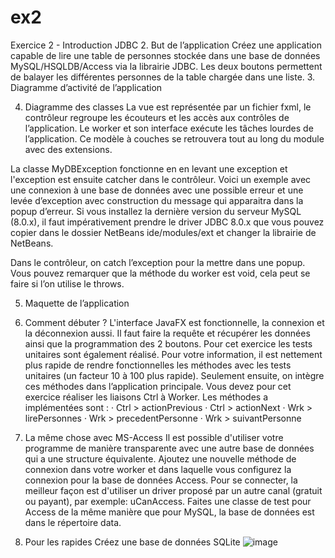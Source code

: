 # ex2
Exercice 2 - Introduction JDBC
2. But de l’application
Créez une application capable de lire une table de personnes stockée dans une base de données MySQL/HSQLDB/Access via la librairie JDBC. Les deux boutons permettent de balayer les différentes personnes de la table chargée dans une liste.
3. Diagramme d’activité de l’application

4. Diagramme des classes
La vue est représentée par un fichier fxml, le contrôleur regroupe les écouteurs et les accès aux contrôles de l’application. Le worker et son interface exécute les tâches lourdes de l’application. Ce modèle à couches se retrouvera tout au long du module avec des extensions.  


La classe MyDBException fonctionne en en levant une exception et l'exception est ensuite catcher dans le contrôleur. 
Voici un exemple avec une connexion à une base de données avec une possible erreur et une levée d’exception avec construction du message qui apparaitra dans la popup d’erreur. 
Si vous installez la dernière version du serveur MySQL (8.0.x), il faut impérativement prendre le driver JDBC 8.0.x que vous pouvez copier dans le dossier NetBeans ide/modules/ext et changer la librairie de NetBeans.


Dans le contrôleur, on catch l’exception pour la mettre dans une popup. Vous pouvez remarquer que la méthode du worker est void, cela peut se faire si l’on utilise le throws.

 
5. Maquette de l’application

      


6. Comment débuter ?
L'interface JavaFX est fonctionnelle, la connexion et la déconnexion aussi. Il faut faire la requête et récupérer les données ainsi que la programmation des 2 boutons.
Pour cet exercice les tests unitaires sont également réalisé. Pour votre information, il est nettement plus rapide de rendre fonctionnelles les méthodes avec les tests unitaires (un facteur 10 à 100 plus rapide). Seulement ensuite, on intègre ces méthodes dans l’application principale.
Vous devez pour cet exercice réaliser les liaisons Ctrl à Worker.
Les méthodes a implémentées sont :
	· Ctrl > actionPrevious
	· Ctrl > actionNext
	· Wrk > lirePersonnes
	· Wrk > precedentPersonne
	· Wrk > suivantPersonne
7. La même chose avec MS-Access
Il est possible d'utiliser votre programme de manière transparente avec une autre base de données qui a une structure équivalente. Ajoutez une nouvelle méthode de connexion dans votre worker et dans laquelle vous configurez la connexion pour la base de données Access. 
Pour se connecter, la meilleur façon est d'utiliser un driver proposé par un autre canal (gratuit ou payant), par exemple: uCanAccess. 
Faites une classe de test pour Access de la même manière que pour MySQL, la base de données est dans le répertoire data.
8. Pour les rapides
Créez une base de données SQLite ![image](https://user-images.githubusercontent.com/3630367/186989985-7d2e68d4-4791-4e63-b07f-10cbdfdd2e29.png)
